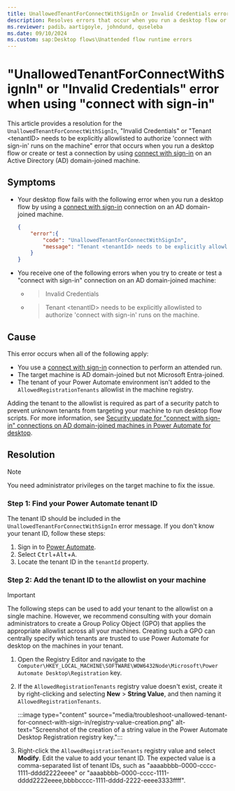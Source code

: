 ```yaml
---
title: UnallowedTenantForConnectWithSignIn or Invalid Credentials error
description: Resolves errors that occur when you run a desktop flow or create or test a connection by using connect with sign-in.
ms.reviewer: padib，aartigoyle, johndund, quseleba
ms.date: 09/10/2024
ms.custom: sap:Desktop flows\Unattended flow runtime errors
---
```

# "UnallowedTenantForConnectWithSignIn" or "Invalid Credentials" error when using "connect with sign-in"

This article provides a resolution for the `UnallowedTenantForConnectWithSignIn`, "Invalid Credentials" or "Tenant \<tenantID\> needs to be explicitly allowlisted to authorize 'connect with sign-in' runs on the machine" error that occurs when you run a desktop flow or create or test a connection by using [connect with sign-in](/power-automate/desktop-flows/desktop-flow-connections#connect-with-sign-in-for-attended-runs) on an Active Directory (AD) domain-joined machine.

## Symptoms

- Your desktop flow fails with the following error when you run a desktop flow by using a [connect with sign-in](/power-automate/desktop-flows/desktop-flow-connections#connect-with-sign-in-for-attended-runs) connection on an AD domain-joined machine.

  ```json
  {
      "error":{
          "code": "UnallowedTenantForConnectWithSignIn",
          "message": "Tenant <tenantId> needs to be explicitly allowlisted to authorize 'connect with sign-in' runs on the machine."  
      }    
  }
  ```

- You receive one of the following errors when you try to create or test a "connect with sign-in" connection on an AD domain-joined machine:

  - > Invalid Credentials
  - > Tenant \<tenantID> needs to be explicitly allowlisted to authorize 'connect with sign-in' runs on the machine.

## Cause

This error occurs when all of the following apply:

- You use a [connect with sign-in](/power-automate/desktop-flows/desktop-flow-connections#connect-with-sign-in-for-attended-runs) connection to perform an attended run.
- The target machine is AD domain-joined but not Microsoft Entra-joined.
- The tenant of your Power Automate environment isn't added to the `AllowedRegistrationTenants` allowlist in the machine registry.

Adding the tenant to the allowlist is required as part of a security patch to prevent unknown tenants from targeting your machine to run desktop flow scripts. For more information, see [Security update for "connect with sign-in" connections on AD domain-joined machines in Power Automate for desktop](connect-with-sign-in-security-update.md).

## Resolution

> [!NOTE]
> You need administrator privileges on the target machine to fix the issue.

### Step 1: Find your Power Automate tenant ID

The tenant ID should be included in the `UnallowedTenantForConnectWithSignIn` error message. If you don't know your tenant ID, follow these steps:

1. Sign in to [Power Automate](https://make.powerautomate.com/).
1. Select <kbd>Ctrl</kbd>+<kbd>Alt</kbd>+<kbd>A</kbd>.
1. Locate the tenant ID in the `tenantId` property.

### Step 2: Add the tenant ID to the allowlist on your machine

> [!IMPORTANT]
> The following steps can be used to add your tenant to the allowlist on a single machine. However, we recommend consulting with your domain administrators to create a Group Policy Object (GPO) that applies the appropriate allowlist across all your machines. Creating such a GPO can centrally specify which tenants are trusted to use Power Automate for desktop on the machines in your tenant.

1. Open the Registry Editor and navigate to the `Computer\HKEY_LOCAL_MACHINE\SOFTWARE\WOW6432Node\Microsoft\Power Automate Desktop\Registration` key.

1. If the `AllowedRegistrationTenants` registry value doesn't exist, create it by right-clicking and selecting **New** > **String Value**, and then naming it `AllowedRegistrationTenants`.

   :::image type="content" source="media/troubleshoot-unallowed-tenant-for-connect-with-sign-in/registry-value-creation.png" alt-text="Screenshot of the creation of a string value in the Power Automate Desktop Registration registry key.":::

1. Right-click the `AllowedRegistrationTenants` registry value and select **Modify**. Edit the value to add your tenant ID. The expected value is a comma-separated list of tenant IDs, such as "aaaabbbb-0000-cccc-1111-dddd2222eeee" or "aaaabbbb-0000-cccc-1111-dddd2222eeee,bbbbcccc-1111-dddd-2222-eeee3333ffff".
